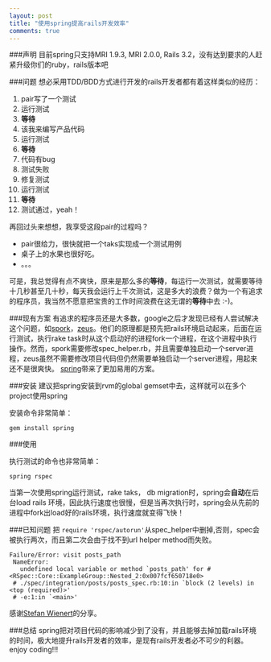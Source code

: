 ```yaml
---
layout: post
title: "使用spring提高rails开发效率"
comments: true
---
```

###声明
目前spring只支持MRI 1.9.3, MRI 2.0.0, Rails 3.2，没有达到要求的人赶紧升级你们的ruby，rails版本吧


###问题
想必采用TDD/BDD方式进行开发的rails开发者都有着这样类似的经历：

1. pair写了一个测试
2. 运行测试
3. **等待**
4. 该我来编写产品代码
5. 运行测试
6. **等待**
7. 代码有bug
8. 测试失败
9. 修复测试
10. 运行测试
11. **等待**
12. 测试通过，yeah！


再回过头来想想，我享受这段pair的过程吗？

+ pair很给力，很快就把一个taks实现成一个测试用例
+ 桌子上的水果也很好吃。
+ 。。。

可是，我总觉得有点不爽快，原来是那么多的**等待**，每运行一次测试，就需要等待十几秒甚至几十秒，每天我会运行上千次测试，这是多大的浪费？做为一个有追求的程序员，我当然不愿意把宝贵的工作时间浪费在这无谓的**等待**中去 :-)。

###现有方案
有追求的程序员还是大多数，google之后才发现已经有人尝试解决这个问题，如[spork](https://github.com/sporkrb/spork)，[zeus](https://github.com/burke/zeus)。他们的原理都是预先把rails环境启动起来，后面在运行测试，执行rake task时从这个启动好的进程fork一个进程，在这个进程中执行操作。然而，spork需要修改spec_helper.rb，并且需要单独启动一个server进程，zeus虽然不需要修改项目代码但仍然需要单独启动一个server进程，用起来还不是很爽快。 [spring](https://github.com/jonleighton/spring)带来了更加易用的方案。

###安装
建议把spring安装到rvm的global gemset中去，这样就可以在多个project使用spring

安装命令非常简单：

	gem install spring

###使用	

执行测试的命令也非常简单：
	
	spring rspec

当第一次使用spring运行测试，rake taks， db migration时，spring会**自动**在后台load rails 环境，因此执行速度也很慢，但是当再次执行时，spring会从先前的进程中fork出load好的rails环境，执行速度就变得飞快！


###已知问题
把 `require 'rspec/autorun'`从spec_helper中删掉,否则，spec会被执行两次，而且第二次会由于找不到url helper method而失败。

	Failure/Error: visit posts_path
     NameError:
       undefined local variable or method `posts_path' for #<RSpec::Core::ExampleGroup::Nested_2:0x007fcf650718e0>
     # ./spec/integration/posts/posts_spec.rb:10:in `block (2 levels) in <top (required)>'
     # -e:1:in `<main>'
    
 感谢[Stefan Wienert](http://stefanwienert.net/blog/2013/02/08/faster-rails-tests-with-spring-faster-than-spork-und-easier-to-setup/)的分享。
 
###总结
spring把对项目代码的影响减少到了没有，并且能够去掉加载rails环境的时间，极大地提升rails开发者的效率，是现有rails开发者必不可少的利器。enjoy coding!!!
